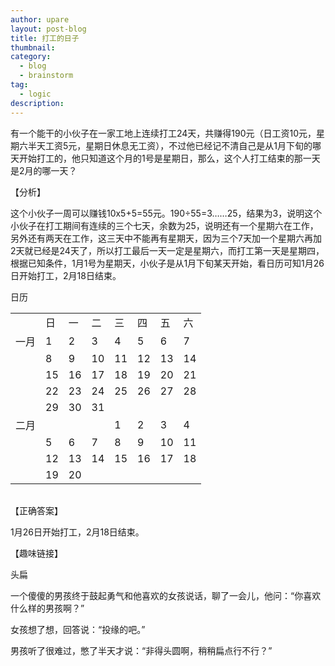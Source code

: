 ```yaml
---
author: upare
layout: post-blog
title: 打工的日子
thumbnail:
category:
  - blog
  - brainstorm
tag:
  - logic
description: 
---
```

有一个能干的小伙子在一家工地上连续打工24天，共赚得190元（日工资10元，星期六半天工资5元，星期日休息无工资），不过他已经记不清自己是从1月下旬的哪天开始打工的，他只知道这个月的1号是星期日，那么，这个人打工结束的那一天是2月的哪一天？

【分析】

这个小伙子一周可以赚钱10ⅹ5+5=55元。190÷55=3……25，结果为3，说明这个小伙子在打工期间有连续的三个七天，余数为25，说明还有一个星期六在工作，另外还有两天在工作，这三天中不能再有星期天，因为三个7天加一个星期六再加2天就已经是24天了，所以打工最后一天一定是星期六，而打工第一天是星期四，根据已知条件，1月1号为星期天，小伙子是从1月下旬某天开始，看日历可知1月26日开始打工，2月18日结束。

日历

<table><tr><td></td><td>日</td><td>一</td><td>二</td><td>三</td><td>四</td><td>五</td><td>六</td></tr><tr><td>一月</td><td>1</td><td>2</td><td>3</td><td>4</td><td>5</td><td>6</td><td>7</td></tr><tr><td></td><td>8</td><td>9</td><td>10</td><td>11</td><td>12</td><td>13</td><td>14</td></tr><tr><td></td><td>15</td><td>16</td><td>17</td><td>18</td><td>19</td><td>20</td><td>21</td></tr><tr><td></td><td>22</td><td>23</td><td>24</td><td>25</td><td>26</td><td>27</td><td>28</td></tr><tr><td></td><td>29</td><td>30</td><td>31</td><td></td><td></td><td></td><td></td></tr><tr><td>二月</td><td></td><td></td><td></td><td>1</td><td>2</td><td>3</td><td>4</td></tr><tr><td></td><td>5</td><td>6</td><td>7</td><td>8</td><td>9</td><td>10</td><td>11</td></tr><tr><td></td><td>12</td><td>13</td><td>14</td><td>15</td><td>16</td><td>17</td><td>18</td></tr><tr><td></td><td>19</td><td>20</td><td></td><td></td><td></td><td></td><td></td></tr></table>

<table></table>

【正确答案】

1月26日开始打工，2月18日结束。

【趣味链接】

头扁

一个傻傻的男孩终于鼓起勇气和他喜欢的女孩说话，聊了一会儿，他问：“你喜欢什么样的男孩啊？”

女孩想了想，回答说：“投缘的吧。”

男孩听了很难过，憋了半天才说：“非得头圆啊，稍稍扁点行不行？”